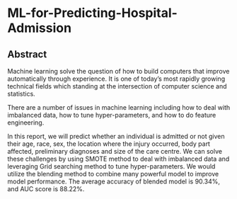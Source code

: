 # ML-for-Predicting-Hospital-Admission

## Abstract

Machine learning solve the question of how to build computers that improve automatically through experience. It is one of today’s most rapidly growing technical fields which standing at the intersection of computer science and statistics.

There are a number of issues in machine learning including how  to deal with imbalanced data, how to tune hyper-parameters, and how to do feature engineering.

In this report, we will predict whether an individual is admitted or not given their age, race, sex, the location where the injury occurred, body part affected, preliminary diagnoses and size of the care centre. We can solve these challenges by using SMOTE method to deal with imbalanced data and leveraging  Grid searching method to tune hyper-parameters. We would utilize the blending method to combine many powerful model to improve model performance. The average accuracy of blended model is 90.34%, and AUC score is 88.22%.

